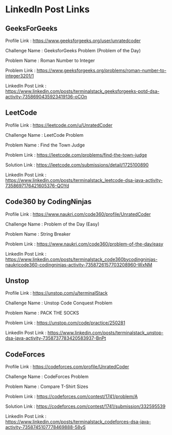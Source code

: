 # LinkedIn Post Links

## GeeksForGeeks

Profile Link : https://www.geeksforgeeks.org/user/unratedcoder

Challenge Name : GeeksforGeeks Problem (Problem of the Day)

Problem Name : Roman Number to Integer

Problem Link : https://www.geeksforgeeks.org/problems/roman-number-to-integer3201/1

LinkedIn Post Link : https://www.linkedin.com/posts/terminalstack_geeksforgeeks-potd-dsa-activity-7358690435923419136-oCOn

## LeetCode

Profile Link : https://leetcode.com/u/UnratedCoder

Challenge Name : LeetCode Problem

Problem Name : Find the Town Judge

Problem Link : https://leetcode.com/problems/find-the-town-judge

Solution Link : https://leetcode.com/submissions/detail/1725100890

LinkedIn Post Link : https://www.linkedin.com/posts/terminalstack_leetcode-dsa-java-activity-7358697176421605376-QOYd

## Code360 by CodingNinjas

Profile Link : https://www.naukri.com/code360/profile/UnratedCoder

Challenge Name : Problem of the Day (Easy)

Problem Name : String Breaker

Problem Link : https://www.naukri.com/code360/problem-of-the-day/easy

LinkedIn Post Link : https://www.linkedin.com/posts/terminalstack_code360bycodingninjas-naukricode360-codingninjas-activity-7358726157703208960-WxNM

## Unstop

Profile Link : https://unstop.com/u/terminalStack

Challenge Name : Unstop Code Conquest Problem

Problem Name : PACK THE SOCKS

Problem Link : https://unstop.com/code/practice/250281

LinkedIn Post Link : https://www.linkedin.com/posts/terminalstack_unstop-dsa-java-activity-7358737783420583937-BnPt

## CodeForces

Profile Link : https://codeforces.com/profile/UnratedCoder

Challenge Name : CodeForces Problem

Problem Name : Compare T-Shirt Sizes

Problem Link : https://codeforces.com/contest/1741/problem/A

Solution Link : https://codeforces.com/contest/1741/submission/332595539

LinkedIn Post Link : https://www.linkedin.com/posts/terminalstack_codeforces-dsa-java-activity-7358745107778469888-58vS
